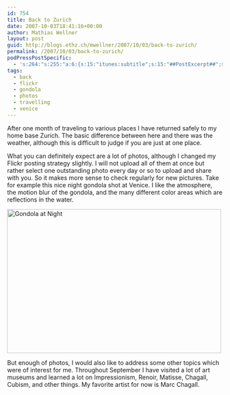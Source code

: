 ```yaml
---
id: 754
title: Back to Zurich
date: 2007-10-03T18:41:16+00:00
author: Mathias Wellner
layout: post
guid: http://blogs.ethz.ch/mwellner/2007/10/03/back-to-zurich/
permalink: /2007/10/03/back-to-zurich/
podPressPostSpecific:
  - 's:264:"s:255:"a:6:{s:15:"itunes:subtitle";s:15:"##PostExcerpt##";s:14:"itunes:summary";s:15:"##PostExcerpt##";s:15:"itunes:keywords";s:17:"##WordPressCats##";s:13:"itunes:author";s:10:"##Global##";s:15:"itunes:explicit";s:7:"Default";s:12:"itunes:block";s:7:"Default";}";";'
tags:
  - back
  - flickr
  - gondola
  - photos
  - travelling
  - venice
---
```

After one month of traveling to various places I have returned safely to my home base Zurich. The basic difference between here and there was the weather, although this is difficult to judge if you are just at one place.

What you can definitely expect are a lot of photos, although I changed my Flickr posting strategy slightly. I will not upload all of them at once but rather select one outstanding photo every day or so to upload and share with you. So it makes more sense to check regularly for new pictures. Take for example this nice night gondola shot at Venice. I like the atmosphere, the motion blur of the gondola, and the many different color areas which are reflections in the water.

[<img src="http://farm2.static.flickr.com/1316/1469940986_395e1f5633.jpg" alt="Gondola at Night" height="337" width="500" />](http://www.flickr.com/photos/mwellner/1469940986/ "Photo Sharing")

But enough of photos, I would also like to address some other topics which were of interest for me. Throughout September I have visited a lot of art museums and learned a lot on Impressionism, Renoir, Matisse, Chagall, Cubism, and other things. My favorite artist for now is Marc Chagall.